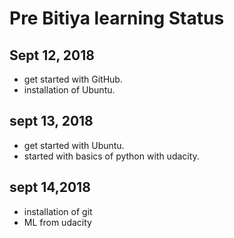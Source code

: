 # Pre Bitiya learning Status

## Sept 12, 2018
 *  get started with GitHub.
 *  installation of Ubuntu.
## sept 13, 2018
 * get started with Ubuntu.
 * started with basics of python with udacity.
 ## sept 14,2018
  * installation of git
  * ML from udacity
